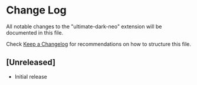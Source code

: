 # Change Log

All notable changes to the "ultimate-dark-neo" extension will be documented in this file.

Check [Keep a Changelog](http://keepachangelog.com/) for recommendations on how to structure this file.

## [Unreleased]

- Initial release
